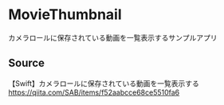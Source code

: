 
# MovieThumbnail
カメラロールに保存されている動画を一覧表示するサンプルアプリ

## Source
【Swift】カメラロールに保存されている動画を一覧表示する
https://qiita.com/SAB/items/f52aabcce68ce5510fa6